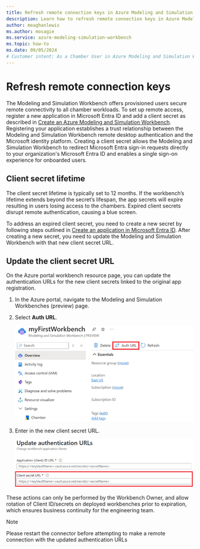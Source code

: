 ```yaml
---
title: Refresh remote connection keys in Azure Modeling and Simulation Workbench
description: Learn how to refresh remote connection keys in Azure Modeling and Simulation Workbench.
author: meaghanlewis
ms.author: mosagie
ms.service: azure-modeling-simulation-workbench
ms.topic: how-to
ms.date: 09/05/2024
# Customer intent: As a Chamber User in Azure Modeling and Simulation Workbench, I want to refresh remote connection keys.
---
```


# Refresh remote connection keys

The Modeling and Simulation Workbench offers provisioned users secure remote connectivity to all chamber workloads. To set up remote access, register a new application in Microsoft Entra ID and add a client secret as described in [Create an Azure Modeling and Simulation Workbench](/azure/modeling-simulation-workbench/quickstart-create-portal#add-a-client-secret). Registering your application establishes a trust relationship between the Modeling and Simulation Workbench remote desktop authentication and the Microsoft identity platform. Creating a client secret allows the Modeling and Simulation Workbench to redirect Microsoft Entra sign-in requests directly to your organization's Microsoft Entra ID and enables a single sign-on experience for onboarded users. 

## Client secret lifetime

The client secret lifetime is typically set to 12 months. If the workbench’s lifetime extends beyond the secret’s lifespan, the app secrets will expire resulting in users losing access to the chambers. Expired client secrets disrupt remote authentication, causing a blue screen.

To address an expired client secret, you need to create a new secret by following steps outlined in [Create an application in Microsoft Entra ID](/azure/modeling-simulation-workbench/quickstart-create-portal#create-an-application-in-microsoft-entra-id). After creating a new secret, you need to update the Modeling and Simulation Workbench with that new client secret URL. 

## Update the client secret URL

On the Azure portal workbench resource page, you can update the authentication URLs for the new client secrets linked to the original app registration.

1. In the Azure portal, navigate to the Modeling and Simulation Workbenches (preview) page.

1. Select **Auth URL**.

    ![Screenshot of the Azure portal pane where the authentication URL can be updated.](./media/refresh-remote-connection-keys/auth-url.png)

1. Enter in the new client secret URL.

    ![Screenshot of the Azure portal pane where a new client secret URL can be entered.](./media/refresh-remote-connection-keys/client-secret-url.png)

These actions can only be performed by the Workbench Owner, and allow rotation of Client ID/secrets on deployed workbenches prior to expiration, which ensures business continuity for the engineering team.

> [!NOTE]
> Please restart the connector before attempting to make a remote connection with the updated authentication URLs
